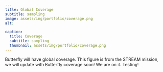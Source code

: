 ```yaml
---
title: Global Coverage
subtitle: sampling
image: assets/img/portfolio/coverage.png
alt: 

caption:
  title: Coverage
  subtitle: sampling
  thumbnail: assets/img/portfolio/coverage.png
---
```


Butterfly will have global coverage.
This figure is from the STREAM mission, we will update with Butterfly coverage soon! We are on it. Testing!

